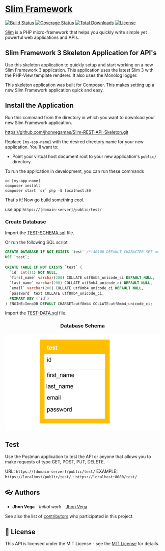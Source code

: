 # [Slim Framework](https://www.slimframework.com/)

[![Build Status](https://travis-ci.org/slimphp/Slim.svg?branch=3.x)](https://travis-ci.org/slimphp/Slim)
[![Coverage Status](https://coveralls.io/repos/github/slimphp/Slim/badge.svg?branch=3.x)](https://coveralls.io/github/slimphp/Slim?branch=3.x)
[![Total Downloads](https://poser.pugx.org/slim/slim/downloads)](https://packagist.org/packages/slim/slim)
[![License](https://poser.pugx.org/slim/slim/license)](https://packagist.org/packages/slim/slim)

[Slim](https://www.slimframework.com/) is a PHP micro-framework that helps you quickly write simple yet powerful web applications and APIs.

## Slim Framework 3 Skeleton Application for API's

Use this skeleton application to quickly setup and start working on a new Slim Framework 3 application. This application uses the latest Slim 3 with the PHP-View template renderer. It also uses the Monolog logger.

This skeleton application was built for Composer. This makes setting up a new Slim Framework application quick and easy.


## Install the Application

Run this command from the directory in which you want to download your new Slim Framework application.

https://github.com/jhonvegamas/Slim-REST-API-Skeleton.git

Replace `[my-app-name]` with the desired directory name for your new application. You'll want to:

* Point your virtual host document root to your new application's `public/` directory.

To run the application in development, you can run these commands 

	cd [my-app-name]
	composer install
	composer start `or` php -S localhost:80

That's it! Now go build something cool.

use app `https://[domain-server]/public/test/`


### Create Database

Import the [TEST-SCHEMA.sql](https://raw.githubusercontent.com/jhonvegamas/tools-projects/master/mysql-scripts/test-schema.sql) file.
 
Or run the following SQL script

```SQL
CREATE DATABASE IF NOT EXISTS `test` /*!40100 DEFAULT CHARACTER SET utf8mb4 COLLATE utf8mb4_unicode_ci */;
USE `test`;

CREATE TABLE IF NOT EXISTS `test` (
  `id` int(11) NOT NULL,
  `first_name` varchar(200) COLLATE utf8mb4_unicode_ci DEFAULT NULL,
  `last_name` varchar(200) COLLATE utf8mb4_unicode_ci DEFAULT NULL,
  `email` varchar(200) COLLATE utf8mb4_unicode_ci DEFAULT NULL,
  `password` text COLLATE utf8mb4_unicode_ci,
  PRIMARY KEY (`id`)
) ENGINE=InnoDB DEFAULT CHARSET=utf8mb4 COLLATE=utf8mb4_unicode_ci;

```
Import the [TEST-DATA.sql](https://raw.githubusercontent.com/jhonvegamas/tools-projects/master/mysql-scripts/test-data.sql) file.

<div align="center">
	<h3> Database Schema </h3>
	<a href="">
		<img src="https://raw.githubusercontent.com/jhonvegamas/tools-projects/master/img/schema-database-test.png" alt="schema">
	</a>
</div>

## Test

Use the Postman application to test the API or anyone that allows you to make requests of type GET, POST, PUT, DELETE.

URL: `https://[domain-server]/public/test/`
EXAMPLE: `https://localhost/public/test/` - `https://localhost:8080/test/`

## :eyeglasses: Authors

  * **Jhon Vega** - *Initial work* - [Jhon Vega](https://github.com/jhonvegamas) 

See also the list of [contributors](https://github.com/jhonvegamas/Slim-REST-API-Skeleton/graphs/contributors)
 who participated in this project.

<a name="license"></a>
## :memo: License

This API is licensed under the MIT License - see the
 [MIT License](https://opensource.org/licenses/MIT) for details.

